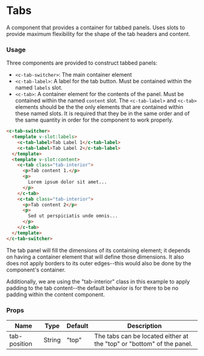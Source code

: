 # Tabs

A component that provides a container for tabbed panels. Uses slots to provide maximum flexibility for the shape of the tab headers and content.

### Usage

Three components are provided to construct tabbed panels:
* `<c-tab-switcher>`: The main container element
* `<c-tab-label>`: A label for the tab button. Must be contained within the named `labels` slot.
* `<c-tab>`: A container element for the contents of the panel. Must be contained within the named `content` slot.
The `<c-tab-label>` and `<c-tab>` elements should be the the only elements that are contained within these named slots. It is required that they be in the same order and of the same quantity in order for the component to work properly.

<component-container>
  <tab-demo />
</component-container>

``` html
<c-tab-switcher>
  <template v-slot:labels>
    <c-tab-label>Tab Label 1</c-tab-label>
    <c-tab-label>Tab Label 2</c-tab-label>
  </template>
  <template v-slot:content>
    <c-tab class="tab-interior">
      <p>Tab content 1.</p>
      <p>
        Lorem ipsum dolor sit amet...
      </p>
    </c-tab>
    <c-tab class="tab-interior">
      <p>Tab content 2</p>
      <p>
        Sed ut perspiciatis unde omnis...
      </p>
    </c-tab>
  </template>
</c-tab-switcher>
```

The tab panel will fill the dimensions of its containing element; it depends on having a container element that will define those dimensions. It also does not apply borders to its outer edges--this would also be done by the component's container.

Additionally, we are using the "tab-interior" class in this example to apply padding to the tab content--the default behavior is for there to be no padding within the content component.

### Props

| Name          | Type    | Default             | Description                 |
| ------------- | --------| ------------------- | --------------------------- |
| tab-position  | String  | "top" | The tabs can be located either at the "top" or "bottom" of the panel. |